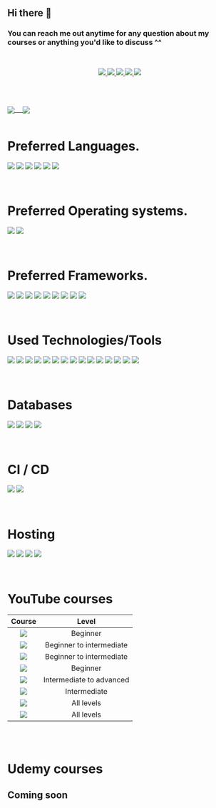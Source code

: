 ## Hi there 👋

### You can reach me out anytime for any question about my courses or anything you'd like to discuss ^^

<br>

<p align ="center">
  <a href ="https://www.facebook.com/ahmedosama.sectheater/">
  <img src="https://img.shields.io/badge/-Facebook-1877F2?style=for-the-badge&logo=Facebook&logoColor=white"/>
  </a>
  <a href ="https://twitter.com/ahmedosama_st">
  <img src="https://img.shields.io/badge/-Twitter-1DA1F2?style=for-the-badge&logo=Twitter&logoColor=white"/>
  </a>
  <a href ="https://www.linkedin.com/in/ahmed-osama-2004ab163/">
  <img src="https://img.shields.io/badge/-LinkedIN-0A66C2?style=for-the-badge&logo=LinkedIn&logoColor=white"/>
  </a>
  <a href ="https://medium.com/@sec-ahmedosama">
  <img src="https://img.shields.io/badge/-Medium-000?style=for-the-badge&logo=Medium&logoColor=white"/>
  </a>
  <a href ="https://dev.to/ahmedosama_st">
  <img src="https://img.shields.io/badge/-DEV.to-000?style=for-the-badge&logo=dev.to&logoColor=white"/>
  </a>
</p>

<br>
<br>
<br>

<a href="https://github.com/ahmedosama-st">
  <img align="center" src="https://github-readme-stats.vercel.app/api?username=ahmedosama-st&count_private=true&show_icons=true&theme=dracula&include_all_commits=true&langs_count=7" /> 
</a>
<a href="https://github.com/ahmedosama-st">
  <img align="center" src="https://github-readme-stats.vercel.app/api/top-langs/?username=ahmedosama-st" />
</a>

<br>
<br>

# Preferred Languages.

<div>
<img src="https://img.shields.io/badge/go-%2300ADD8.svg?&style=for-the-badge&logo=go&logoColor=white"/>
<img src="https://img.shields.io/badge/php-%23777BB4.svg?&style=for-the-badge&logo=php&logoColor=white"/>
<img src="https://img.shields.io/badge/typescript%20-%23007ACC.svg?&style=for-the-badge&logo=typescript&logoColor=white"/>
<img src="https://img.shields.io/badge/javascript%20-%23323330.svg?&style=for-the-badge&logo=javascript&logoColor=%23F7DF1E"/>
<img src="https://img.shields.io/badge/node.js%20-%2343853D.svg?&style=for-the-badge&logo=node.js&logoColor=white"/>
<img src="https://img.shields.io/badge/graphql%20-%23E0234E.svg?&style=for-the-badge&logo=graphql&logoColor=white"/>
</div>

<br>
<br>

# Preferred Operating systems.

<div>
<img src="https://img.shields.io/badge/-Ubuntu-black?style=for-the-badge&logo=Ubuntu"/>
<img src="https://img.shields.io/badge/-MacOS-black?style=for-the-badge&logo=apple"/>
</div>

<br>
<br>

# Preferred Frameworks.

<div>

 <img src="https://img.shields.io/badge/react%20-%2320232a.svg?&style=for-the-badge&logo=react&logoColor=%2361DAFB"/>
<img src="https://img.shields.io/badge/react_native%20-%2320232a.svg?&style=for-the-badge&logo=react&logoColor=%2361DAFB"/>
<img src="https://img.shields.io/badge/vuejs%20-%2335495e.svg?&style=for-the-badge&logo=vue.js&logoColor=%234FC08D"/>
<img src="https://img.shields.io/badge/laravel%20-%23FF2D20.svg?&style=for-the-badge&logo=laravel&logoColor=white"/>
<img src="https://img.shields.io/badge/-Lumen-E74430?style=for-the-badge&logo=Lumen&logoColor=white"/>
<img src="https://img.shields.io/badge/-Next%20JS-black?style=for-the-badge&logo=Next.js&logoColor=white"/>
<img src="https://img.shields.io/badge/-Nuxt%20JS-00C58E?style=for-the-badge&logo=Nuxt.js&logoColor=black"/>

<img src="https://img.shields.io/badge/nestjs%20-%23E0234E.svg?&style=for-the-badge&logo=nestjs&logoColor=white" />
<img src="https://img.shields.io/badge/-Express-23404d59?style=for-the-badge&logo=express&logoColor=black"/>

</div>

<br>
<br>

# Used Technologies/Tools

<div>

 <img src="https://img.shields.io/badge/-Functional%20Programming-0062AD?style=for-the-badge&logo=azure-functions&logoColor=white"/>

 <img src="https://img.shields.io/badge/-Observables-353E58?style=for-the-badge&logo=observable&logoColor=white"/>

<img src="https://img.shields.io/badge/webpack%20-%238DD6F9.svg?&style=for-the-badge&logo=webpack&logoColor=black" />

 <img src="https://img.shields.io/badge/-Reactive%20Programming-B7178C?style=for-the-badge&logo=ReactiveX&logoColor=white"/>

<img src="https://img.shields.io/badge/-Docker-2496ED?style=for-the-badge&logo=Docker&logoColor=white"/>

 <img src="https://img.shields.io/badge/-Redux-764ABC?style=for-the-badge&logo=redux"/>

 <img src="https://img.shields.io/badge/-Vs%20Code-007ACC?style=for-the-badge&logo=Visual-Studio-Code&logoColor=whitej"/>
 <img src="https://img.shields.io/badge/-Sublime%20Text-FF9800?style=for-the-badge&logo=Sublime-Text&logoColor=black"/>
 <img src="https://img.shields.io/badge/-VIM-019733?style=for-the-badge&logo=VIM&logoColor=white"/>
 <img src="https://img.shields.io/badge/-Object%20Oriented%20Programming-blue?style=for-the-badge&logo=azure-functions&logoColor=white"/>

 <img src="https://img.shields.io/badge/-Data%20structures%20%26%20Algorithms-CB2E6D?logo=azure-pipelines&style=for-the-badge&logoColor=white"/>

 <img src="https://img.shields.io/badge/-SOLID%20Principles-9999FF?style=for-the-badge&logo=apache-rocketMQ&logoColor=black"/>

 <img src="https://img.shields.io/badge/-Design%20patterns-360D3A?style=for-the-badge&logo=apache-rocketMQ&logoColor=white"/>

 <img src="https://img.shields.io/badge/-Testing-blueviolet?style=for-the-badge&logo=jest&logoColor=white"/>

 <img src="https://img.shields.io/badge/-Microservices-darkgreen?style=for-the-badge"/>

</div>

<br>
<br>

# Databases

<div>
<img src="https://img.shields.io/badge/mysql-%2300f.svg?&style=for-the-badge&logo=mysql&logoColor=white"/>
<img src ="https://img.shields.io/badge/postgres-%23316192.svg?&style=for-the-badge&logo=postgresql&logoColor=white"/>
<img src ="https://img.shields.io/badge/MongoDB-%234ea94b.svg?&style=for-the-badge&logo=mongodb&logoColor=white"/>
<img src ="https://img.shields.io/badge/sqlite-%2307405e.svg?&style=for-the-badge&logo=sqlite&logoColor=white"/>
</div>

<br>
<br>

# CI / CD

<div>

<img src="https://img.shields.io/badge/github%20actions%20-%232671E5.svg?&style=for-the-badge&logo=github%20actions&logoColor=white"/>
<img src="https://img.shields.io/badge/envoyer-%232671E5.svg?&style=for-the-badge&logo=github%20actions&logoColor=white"/>
</div>

<br>
<br>

# Hosting

<div>
<img src="https://img.shields.io/badge/Google%20Cloud%20-%234285F4.svg?&style=for-the-badge&logo=google-cloud&logoColor=white"/>
<img src="https://img.shields.io/badge/vercel%20-%23000000.svg?&style=for-the-badge&logo=vercel&logoColor=white"/>
<img src="https://img.shields.io/badge/DigitalOcean-%230167ff.svg?&style=for-the-badge&logo=digitalOcean&logoColor=white"/>
<img src="https://img.shields.io/badge/heroku%20-%23430098.svg?&style=for-the-badge&logo=heroku&logoColor=white"/>
</div>

<br>
<br>

# YouTube courses

|                                                                                            Course                                                                                             |          Level           |
| :-------------------------------------------------------------------------------------------------------------------------------------------------------------------------------------------: | :----------------------: |
|          [![](https://img.shields.io/badge/-PHP%20Basics-777BB4?style=for-the-badge&logo=php&logoColor=white)](https://youtube.com/playlist?list=PL7mt2FDjAkPeB4h6pvI5f9VfPOHqTLgzO)          |         Beginner         |
|         [![](https://img.shields.io/badge/-SQL%20Basics-4479A1?style=for-the-badge&logo=MySQL&logoColor=white)](https://youtube.com/playlist?list=PL7mt2FDjAkPf5lpAnUDwbTYH4tuB-BN-v)         | Beginner to intermediate |
|                 [![](https://img.shields.io/badge/-Introduction%20To%20Problem%20Solving-777BB4?style=for-the-badge&logo=php&logoColor=white)](https://youtu.be/AW8EkCBZI9Q)                  | Beginner to intermediate |
|   [![](https://img.shields.io/badge/-JavaScript%20Basics-F7DF1E?style=for-the-badge&logo=JavaScript&logoColor=black)](https://youtube.com/playlist?list=PL7mt2FDjAkPeHwHi0RUTKzWKMn_M1t2-M)   |         Beginner         |
|  [![](https://img.shields.io/badge/-Advanced%20JavaScript-F7DF1E?style=for-the-badge&logo=JavaScript&logoColor=black)](https://youtube.com/playlist?list=PL7mt2FDjAkPem0qTCu8cNLd25-RTD7i5Q)  | Intermediate to advanced |
|           [![](https://img.shields.io/badge/-PHP%20OOP-777BB4?style=for-the-badge&logo=php&logoColor=white)](https://youtube.com/playlist?list=PL7mt2FDjAkPdEgExp0ZNMIiW8vHI8FEK1)            |       Intermediate       |
| [![](https://img.shields.io/badge/-Practical%20Tips%20Using%20PHP-777BB4?style=for-the-badge&logo=php&logoColor=white)](https://youtube.com/playlist?list=PL7mt2FDjAkPfX30QSw_e8vMctjJQ_PFxa) |        All levels        |
|           [![](https://img.shields.io/badge/-PHP%20MVC-777BB4?style=for-the-badge&logo=php&logoColor=white)](https://youtube.com/playlist?list=PL7mt2FDjAkPepYrMofOwTwxQwJSlZ8N-a)            |        All levels        |

<br>
<br>

# Udemy courses

## Coming soon
